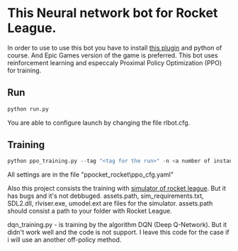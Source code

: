 # This Neural network bot for Rocket League.
In order to use to use this bot you have to install [this plugin](https://bakkesplugins.com/) and python of course. And Epic Games version of the game is preferred.
This bot uses reinforcement learning and especcaly Proximal Policy Optimization (PPO) for training.

## Run
```python
python run.py
```
You are able to configure launch by changing the file rlbot.cfg.

## Training
```python
python ppo_training.py --tag "<tag for the run>" -n <a number of instances of the game>
```

All settings are in the file "ppocket_rocket\ppo_cfg.yaml"

Also this project consists the training with [simulator of rocket league](https://github.com/ZealanL/RocketSim). But it has bugs and it's not debbuged. assets.path, sim_requirements.txt, SDL2.dll, rlviser.exe, umodel.ext are files for the simulator. assets.path should consist a path to your folder with Rocket League.

dqn_training.py - is training by the algorithm DQN (Deep Q-Network). But it didn't work well and the code is not support. I leave this code for the case if i will use an another off-policy method. 